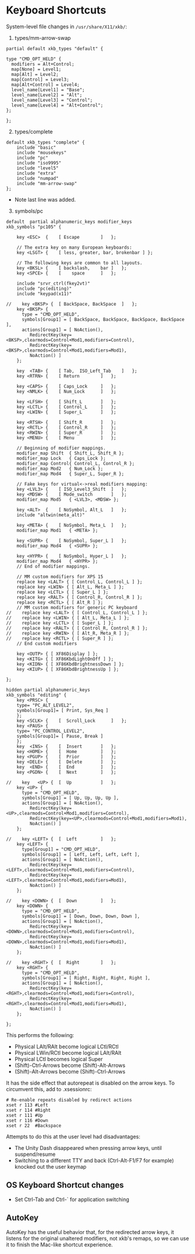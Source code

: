 # Keyboard Shortcuts

System-level file changes in `/usr/share/X11/xkb/`:

1. types/mm-arrow-swap
```
partial default xkb_types "default" {

type "CMD_OPT_HELD" {
  modifiers = Alt+Control;
  map[None] = Level1;
  map[Alt] = Level2;
  map[Control] = Level3;
  map[Alt+Control] = Level4;
  level_name[Level1] = "Base";
  level_name[Level2] = "Alt";
  level_name[Level3] = "Control";
  level_name[Level4] = "Alt+Control";
};

};
```
2. types/complete
```
default xkb_types "complete" {
    include "basic"
    include "mousekeys"
    include "pc"
    include "iso9995"
    include "level5"
    include "extra"
    include "numpad"
    include "mm-arrow-swap"
};
```
- Note last line was added.
3. symbols/pc
```
default  partial alphanumeric_keys modifier_keys
xkb_symbols "pc105" {

    key <ESC>  {	[ Escape		]	};

    // The extra key on many European keyboards:
    key <LSGT> {	[ less, greater, bar, brokenbar ] };

    // The following keys are common to all layouts.
    key <BKSL> {	[ backslash,	bar	]	};
    key <SPCE> {	[ 	 space		]	};

    include "srvr_ctrl(fkey2vt)"
    include "pc(editing)"
    include "keypad(x11)"

//    key <BKSP> {	[ BackSpace, BackSpace	]	};
    key <BKSP> {
      type = "CMD_OPT_HELD",
      symbols[Group1] = [ BackSpace, BackSpace, BackSpace, BackSpace ],
      actions[Group1] = [ NoAction(),
         RedirectKey(key=<BKSP>,clearmods=Control+Mod1,modifiers=Control),
         RedirectKey(key=<BKSP>,clearmods=Control+Mod1,modifiers=Mod1),
         NoAction() ]
    };

    key  <TAB> {	[ Tab,	ISO_Left_Tab	]	};
    key <RTRN> {	[ Return		]	};

    key <CAPS> {	[ Caps_Lock		]	};
    key <NMLK> {	[ Num_Lock 		]	};

    key <LFSH> {	[ Shift_L		]	};
    key <LCTL> {	[ Control_L		]	};
    key <LWIN> {	[ Super_L		]	};

    key <RTSH> {	[ Shift_R		]	};
    key <RCTL> {	[ Control_R		]	};
    key <RWIN> {	[ Super_R		]	};
    key <MENU> {	[ Menu			]	};

    // Beginning of modifier mappings.
    modifier_map Shift  { Shift_L, Shift_R };
    modifier_map Lock   { Caps_Lock };
    modifier_map Control{ Control_L, Control_R };
    modifier_map Mod2   { Num_Lock };
    modifier_map Mod4   { Super_L, Super_R };

    // Fake keys for virtual<->real modifiers mapping:
    key <LVL3> {	[ ISO_Level3_Shift	]	};
    key <MDSW> {	[ Mode_switch 		]	};
    modifier_map Mod5   { <LVL3>, <MDSW> };

    key <ALT>  {	[ NoSymbol, Alt_L	]	};
    include "altwin(meta_alt)"

    key <META> {	[ NoSymbol, Meta_L	]	};
    modifier_map Mod1   { <META> };

    key <SUPR> {	[ NoSymbol, Super_L	]	};
    modifier_map Mod4   { <SUPR> };

    key <HYPR> {	[ NoSymbol, Hyper_L	]	};
    modifier_map Mod4   { <HYPR> };
    // End of modifier mappings.

    // MM custom modifiers for XPS 15
    replace key <LALT> { [ Control_L, Control_L ] };
    replace key <LWIN> { [ Alt_L, Meta_L ] };
    replace key <LCTL> { [ Super_L ] };
    replace key <RALT> { [ Control_R, Control_R ] };
    replace key <RCTL> { [ Alt_R ] };
    // MM custom modifiers for generic PC keyboard
//    replace key <LALT> { [ Control_L, Control_L ] };
//    replace key <LWIN> { [ Alt_L, Meta_L ] };
//    replace key <LCTL> { [ Super_L ] };
//    replace key <RALT> { [ Control_R, Control_R ] };
//    replace key <RWIN> { [ Alt_R, Meta_R ] };
//    replace key <RCTL> { [ Super_R ] };
    // End custom modifiers

    key <OUTP> { [ XF86Display ] };
    key <KITG> { [ XF86KbdLightOnOff ] };
    key <KIDN> { [ XF86KbdBrightnessDown ] };
    key <KIUP> { [ XF86KbdBrightnessUp ] };

};

hidden partial alphanumeric_keys
xkb_symbols "editing" {
    key <PRSC> {
	type= "PC_ALT_LEVEL2",
	symbols[Group1]= [ Print, Sys_Req ]
    };
    key <SCLK> {	[  Scroll_Lock		]	};
    key <PAUS> {
	type= "PC_CONTROL_LEVEL2",
	symbols[Group1]= [ Pause, Break ]
    };
    key  <INS> {	[  Insert		]	};
    key <HOME> {	[  Home			]	};
    key <PGUP> {	[  Prior		]	};
    key <DELE> {	[  Delete		]	};
    key  <END> {	[  End			]	};
    key <PGDN> {	[  Next			]	};

//    key   <UP> {	[  Up			]	};
    key <UP> {
      type = "CMD_OPT_HELD",
      symbols[Group1] = [ Up, Up, Up, Up ],
      actions[Group1] = [ NoAction(),
         RedirectKey(key=<UP>,clearmods=Control+Mod1,modifiers=Control),
         RedirectKey(key=<UP>,clearmods=Control+Mod1,modifiers=Mod1),
         NoAction() ]
    };

//    key <LEFT> {	[  Left			]	};
    key <LEFT> {
      type[Group1] = "CMD_OPT_HELD",
      symbols[Group1] = [ Left, Left, Left, Left ],
      actions[Group1] = [ NoAction(),
         RedirectKey(key=<LEFT>,clearmods=Control+Mod1,modifiers=Control),
         RedirectKey(key=<LEFT>,clearmods=Control+Mod1,modifiers=Mod1),
         NoAction() ]
    };

//    key <DOWN> {	[  Down 	 	]	};
    key <DOWN> {
      type = "CMD_OPT_HELD",
      symbols[Group1] = [ Down, Down, Down, Down ],
      actions[Group1] = [ NoAction(),
         RedirectKey(key=<DOWN>,clearmods=Control+Mod1,modifiers=Control),
         RedirectKey(key=<DOWN>,clearmods=Control+Mod1,modifiers=Mod1),
         NoAction() ]
    };

//    key <RGHT> {	[  Right		]	};
    key <RGHT> {
      type = "CMD_OPT_HELD",
      symbols[Group1] = [ Right, Right, Right, Right ],
      actions[Group1] = [ NoAction(),
         RedirectKey(key=<RGHT>,clearmods=Control+Mod1,modifiers=Control),
         RedirectKey(key=<RGHT>,clearmods=Control+Mod1,modifiers=Mod1),
         NoAction() ]
    };

};
```

This performs the following:

- Physical LAlt/RAlt become logical LCtl/RCtl
- Physical LWin/RCtl become logical LAlt/RAlt
- Physical LCtl becomes logical Super
- (Shift)-Ctrl-Arrows become (Shift)-Alt-Arrows
- (Shift)-Alt-Arrows become (Shift)-Ctrl-Arrows

It has the side effect that autorepeat is disabled on the arrow keys. To circumvent this, add to .xsessionrc:

```
# Re-enable repeats disabled by redirect actions
xset r 113 #Left
xset r 114 #Right
xset r 111 #Up
xset r 116 #Down
xset r 22  #Backspace
```

Attempts to do this at the user level had disadvantages:
- The Unity Dash disappeared when pressing arrow keys, until suspend/resume
- Switching to a different TTY and back (Ctrl-Alt-F1/F7 for example) knocked out the user keymap

## OS Keyboard Shortcut changes
- Set Ctrl-Tab and Ctrl-\` for application switching

## AutoKey
AutoKey has the useful behavior that, for the redirected arrow keys, it listens for the original unaltered modifiers, not xkb's remaps, so we can use it to finish the Mac-like shortcut experience.

